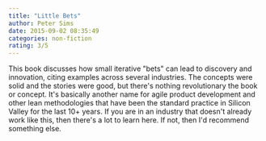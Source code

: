 ```yaml
---
title: "Little Bets"
author: Peter Sims
date: 2015-09-02 08:35:49
categories: non-fiction
rating: 3/5
---
```


This book discusses how small iterative "bets" can lead to discovery and innovation, citing examples across several industries. The concepts were solid and the stories were good, but there's nothing revolutionary the book or concept. It's basically another name for agile product development and other lean methodologies that have been the standard practice in Silicon Valley for the last 10+ years. If you are in an industry that doesn't already work like this, then there's a lot to learn here. If not, then I'd recommend something else.
